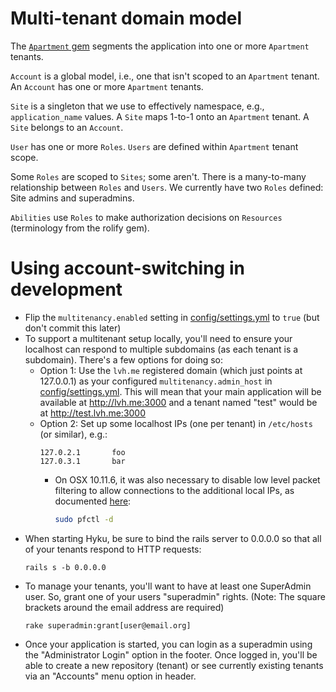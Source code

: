 # Multi-tenant domain model

The [`Apartment` gem](https://github.com/influitive/apartment) segments the application into one or more `Apartment` tenants.

`Account` is a global model, i.e., one that isn't scoped to an `Apartment` tenant. An `Account` has one or more `Apartment` tenants.

`Site` is a singleton that we use to effectively namespace, e.g., `application_name` values. A `Site` maps 1-to-1 onto an `Apartment` tenant. A `Site` belongs to an `Account`.

`User` has one or more `Roles`. `Users` are defined within `Apartment` tenant scope.

Some `Roles` are scoped to `Sites`; some aren't. There is a many-to-many relationship between `Roles` and `Users`. We currently have two `Roles` defined: Site admins and superadmins.

`Abilities` use `Roles` to make authorization decisions on `Resources` (terminology from the rolify gem).

# Using account-switching in development

* Flip the `multitenancy.enabled` setting in [config/settings.yml](https://github.com/projecthydra-labs/hybox/blob/master/config/settings.yml#L7) to `true` (but don't commit this later)
* To support a multitenant setup locally, you'll need to ensure your localhost can respond to multiple subdomains (as each tenant is a subdomain). There's a few options for doing so:
   * Option 1: Use the `lvh.me` registered domain (which just points at 127.0.0.1) as your configured `multitenancy.admin_host` in [config/settings.yml](https://github.com/projecthydra-labs/hybox/blob/master/config/settings.yml#L9). This will mean that your main application will be available at http://lvh.me:3000 and a tenant named "test" would be at http://test.lvh.me:3000
   * Option 2: Set up some localhost IPs (one per tenant) in `/etc/hosts` (or similar), e.g.:
     ```
     127.0.2.1       foo
     127.0.3.1       bar
     ```
     * On OSX 10.11.6, it was also necessary to disable low level packet filtering to allow connections to the additional local IPs, as documented [here](https://gist.github.com/atz/0fb87891dd11d291d282947e4607fed9):
        ```bash
        sudo pfctl -d
        ```
* When starting Hyku, be sure to bind the rails server to 0.0.0.0 so that all of your tenants respond to HTTP requests: 
  ```
  rails s -b 0.0.0.0
  ```
* To manage your tenants, you'll want to have at least one SuperAdmin user. So, grant one of your users "superadmin" rights. (Note: The square brackets around the email address are 
required)
  ```
  rake superadmin:grant[user@email.org]
  ```
* Once your application is started, you can login as a superadmin using the "Administrator Login" option in the footer. Once logged in, you'll be able to create a new repository (tenant) or see currently existing tenants via an "Accounts" menu option in header.
